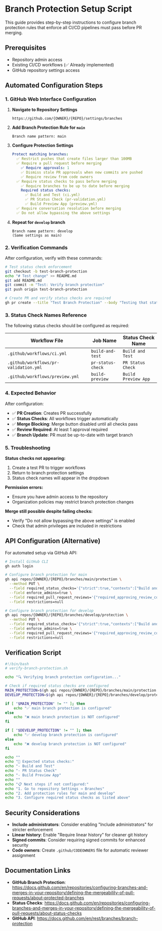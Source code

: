 # Branch Protection Setup Script

This guide provides step-by-step instructions to configure branch protection rules that enforce all CI/CD pipelines must pass before PR merging.

## Prerequisites

- Repository admin access
- Existing CI/CD workflows (✅ Already implemented)
- GitHub repository settings access

## Automated Configuration Steps

### 1. GitHub Web Interface Configuration

1. **Navigate to Repository Settings**
   ```
   https://github.com/{OWNER}/{REPO}/settings/branches
   ```

2. **Add Branch Protection Rule for `main`**
   ```
   Branch name pattern: main
   ```

3. **Configure Protection Settings**
   ```yaml
   Protect matching branches:
     ✅ Restrict pushes that create files larger than 100MB
     ✅ Require a pull request before merging
       ✅ Require approvals: 1
       ✅ Dismiss stale PR approvals when new commits are pushed
       ✅ Require review from code owners
     ✅ Require status checks to pass before merging
       ✅ Require branches to be up to date before merging
       Required status checks:
         ✅ Build and Test (ci.yml)
         ✅ PR Status Check (pr-validation.yml)  
         ✅ Build Preview App (preview.yml)
     ✅ Require conversation resolution before merging
     ✅ Do not allow bypassing the above settings
   ```

4. **Repeat for `develop` branch**
   ```
   Branch name pattern: develop
   (Same settings as main)
   ```

### 2. Verification Commands

After configuration, verify with these commands:

```bash
# Test status check enforcement
git checkout -b test-branch-protection
echo "# Test change" >> README.md
git add README.md
git commit -m "Test: Verify branch protection"
git push origin test-branch-protection

# Create PR and verify status checks are required
gh pr create --title "Test Branch Protection" --body "Testing that status checks block merge"
```

### 3. Status Check Names Reference

The following status checks should be configured as required:

| Workflow File | Job Name | Status Check Name |
|---------------|----------|-------------------|
| `.github/workflows/ci.yml` | `build-and-test` | `Build and Test` |
| `.github/workflows/pr-validation.yml` | `pr-status-check` | `PR Status Check` |
| `.github/workflows/preview.yml` | `build-preview` | `Build Preview App` |

### 4. Expected Behavior

After configuration:

- ✅ **PR Creation**: Creates PR successfully
- ✅ **Status Checks**: All workflows trigger automatically  
- ✅ **Merge Blocking**: Merge button disabled until all checks pass
- ✅ **Review Required**: At least 1 approval required
- ✅ **Branch Update**: PR must be up-to-date with target branch

### 5. Troubleshooting

**Status checks not appearing:**
1. Create a test PR to trigger workflows
2. Return to branch protection settings
3. Status check names will appear in the dropdown

**Permission errors:**
- Ensure you have admin access to the repository
- Organization policies may restrict branch protection changes

**Merge still possible despite failing checks:**
- Verify "Do not allow bypassing the above settings" is enabled
- Check that admin privileges are included in restrictions

## API Configuration (Alternative)

For automated setup via GitHub API:

```bash
# Install GitHub CLI
gh auth login

# Configure branch protection for main
gh api repos/{OWNER}/{REPO}/branches/main/protection \
  --method PUT \
  --field required_status_checks='{"strict":true,"contexts":["Build and Test","PR Status Check","Build Preview App"]}' \
  --field enforce_admins=true \
  --field required_pull_request_reviews='{"required_approving_review_count":1,"dismiss_stale_reviews":true}' \
  --field restrictions=null

# Configure branch protection for develop  
gh api repos/{OWNER}/{REPO}/branches/develop/protection \
  --method PUT \
  --field required_status_checks='{"strict":true,"contexts":["Build and Test","PR Status Check","Build Preview App"]}' \
  --field enforce_admins=true \
  --field required_pull_request_reviews='{"required_approving_review_count":1,"dismiss_stale_reviews":true}' \
  --field restrictions=null
```

## Verification Script

```bash
#!/bin/bash
# verify-branch-protection.sh

echo "🔍 Verifying branch protection configuration..."

# Check if required status checks are configured
MAIN_PROTECTION=$(gh api repos/{OWNER}/{REPO}/branches/main/protection 2>/dev/null)
DEVELOP_PROTECTION=$(gh api repos/{OWNER}/{REPO}/branches/develop/protection 2>/dev/null)

if [ "$MAIN_PROTECTION" != "" ]; then
    echo "✅ main branch protection is configured"
else
    echo "❌ main branch protection is NOT configured"
fi

if [ "$DEVELOP_PROTECTION" != "" ]; then
    echo "✅ develop branch protection is configured"  
else
    echo "❌ develop branch protection is NOT configured"
fi

echo ""
echo "🎯 Expected status checks:"
echo "- Build and Test"
echo "- PR Status Check" 
echo "- Build Preview App"
echo ""
echo "📋 Next steps if not configured:"
echo "1. Go to repository Settings → Branches"
echo "2. Add protection rules for main and develop"
echo "3. Configure required status checks as listed above"
```

## Security Considerations

- **Include administrators**: Consider enabling "Include administrators" for stricter enforcement
- **Linear history**: Enable "Require linear history" for cleaner git history
- **Signed commits**: Consider requiring signed commits for enhanced security
- **Code owners**: Create `.github/CODEOWNERS` file for automatic reviewer assignment

## Documentation Links

- **GitHub Branch Protection**: https://docs.github.com/en/repositories/configuring-branches-and-merges-in-your-repository/defining-the-mergeability-of-pull-requests/about-protected-branches
- **Status Checks**: https://docs.github.com/en/repositories/configuring-branches-and-merges-in-your-repository/defining-the-mergeability-of-pull-requests/about-status-checks
- **GitHub API**: https://docs.github.com/en/rest/branches/branch-protection